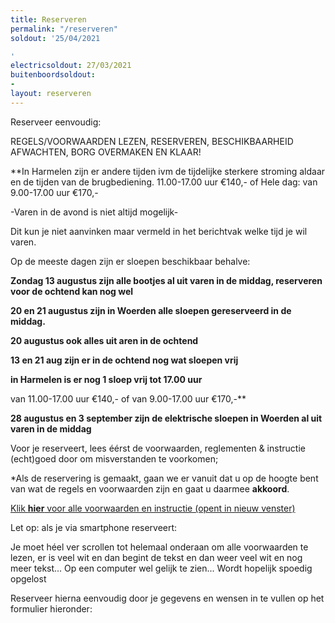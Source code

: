 ```yaml
---
title: Reserveren
permalink: "/reserveren"
soldout: '25/04/2021

'
electricsoldout: 27/03/2021
buitenboordsoldout:
- 
layout: reserveren
---
```



Reserveer eenvoudig:

REGELS/VOORWAARDEN LEZEN, RESERVEREN, BESCHIKBAARHEID AFWACHTEN, BORG OVERMAKEN EN KLAAR! 

**In Harmelen zijn er andere tijden ivm de tijdelijke sterkere stroming aldaar en de tijden van de brugbediening.
11.00-17.00 uur €140,-
 of 
Hele dag: van 9.00-17.00 uur €170,-

-Varen in de avond is niet altijd mogelijk-

Dit kun je niet aanvinken maar vermeld in het berichtvak welke tijd je wil varen.

Op de meeste dagen zijn er sloepen beschikbaar behalve:   

**Zondag 13 augustus zijn alle bootjes al uit varen in de middag, reserveren voor de ochtend kan nog wel** 

**20 en 21 augustus zijn in Woerden alle sloepen gereserveerd in de middag.**

**20 augustus ook alles uit aren in de ochtend**
 
**13 en 21 aug zijn er in de ochtend nog wat sloepen vrij** 

**in Harmelen is er nog 1 sloep vrij tot 17.00 uur**  

van 11.00-17.00 uur €140,- 
of van 
9.00-17.00 uur €170,-**

**28 augustus en 3 september zijn de elektrische sloepen in Woerden al uit varen in de middag**

Voor je reserveert, lees éérst de voorwaarden, reglementen & instructie (echt)goed door om misverstanden te voorkomen;

*Als de reservering is gemaakt, gaan we er vanuit dat u op de hoogte bent van wat de regels en voorwaarden zijn en gaat u daarmee **akkoord**.

[Klik **hier** voor alle voorwaarden en instructie (opent in nieuw venster)](http://descheepsjongens.nl/voorwaarden)

Let op: als je via smartphone reserveert: 

Je moet héel ver scrollen tot helemaal onderaan om alle voorwaarden te lezen, er is veel wit en dan begint de tekst en dan weer veel wit en nog meer tekst... Op een computer wel gelijk te zien... Wordt hopelijk spoedig opgelost

Reserveer hierna eenvoudig door je gegevens en wensen in te vullen op het formulier hieronder: